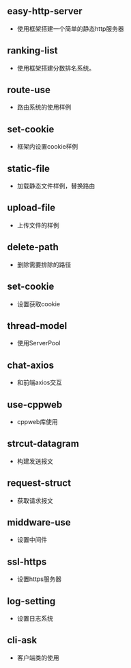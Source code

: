 ## easy-http-server

- 使用框架搭建一个简单的静态http服务器

## ranking-list

- 使用框架搭建分数排名系统。

## route-use

- 路由系统的使用样例

## set-cookie

- 框架内设置cookie样例

## static-file

- 加载静态文件样例，替换路由

## upload-file

- 上传文件的样例

## delete-path

- 删除需要排除的路径

## set-cookie

- 设置获取cookie

## thread-model

- 使用ServerPool

## chat-axios

- 和前端axios交互

## use-cppweb

- cppweb库使用

## strcut-datagram

- 构建发送报文

## request-struct

- 获取请求报文

## middware-use

- 设置中间件

## ssl-https

- 设置https服务器

## log-setting

- 设置日志系统

## cli-ask

- 客户端类的使用